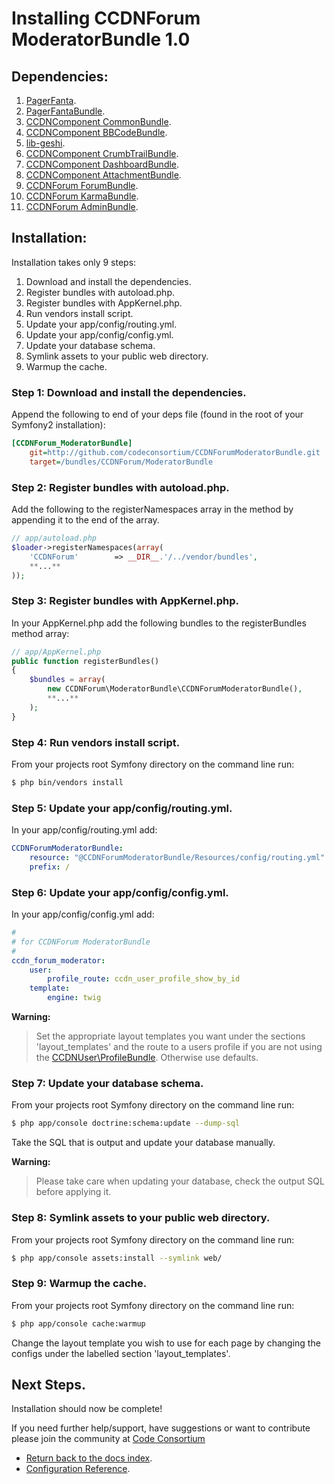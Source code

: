 Installing CCDNForum ModeratorBundle 1.0
========================================


## Dependencies:

1. [PagerFanta](http://github.com/whiteoctober/Pagerfanta).
2. [PagerFantaBundle](http://github.com/whiteoctober/WhiteOctoberPagerfantaBundle).
3. [CCDNComponent CommonBundle](http://github.com/codeconsortium/CommonBundle).
4. [CCDNComponent BBCodeBundle](http://github.com/codeconsortium/BBCodeBundle).
5. [lib-geshi](http://github.com/codeconsortium/lib-geshi).
6. [CCDNComponent CrumbTrailBundle](http://github.com/codeconsortium/CrumbTrailBundle).
7. [CCDNComponent DashboardBundle](http://github.com/codeconsortium/DashboardBundle).
8. [CCDNComponent AttachmentBundle](http://github.com/codeconsortium/AttachmentBundle).
9. [CCDNForum ForumBundle](http://github.com/codeconsortium/CCDNForumForumBundle).
10. [CCDNForum KarmaBundle](http://github.com/codeconsortium/CCDNForumKarmaBundle).
11. [CCDNForum AdminBundle](http://github.com/codeconsortium/CCDNForumModeratorBundle).

## Installation:

Installation takes only 9 steps:

1. Download and install the dependencies.
2. Register bundles with autoload.php.
3. Register bundles with AppKernel.php.  
4. Run vendors install script.
5. Update your app/config/routing.yml. 
6. Update your app/config/config.yml. 
7. Update your database schema.
8. Symlink assets to your public web directory.
9. Warmup the cache.


### Step 1: Download and install the dependencies.

Append the following to end of your deps file (found in the root of your Symfony2 installation):

``` ini
[CCDNForum_ModeratorBundle]
    git=http://github.com/codeconsortium/CCDNForumModeratorBundle.git
    target=/bundles/CCDNForum/ModeratorBundle

```

### Step 2: Register bundles with autoload.php.

Add the following to the registerNamespaces array in the method by appending it to the end of the array.

``` php
// app/autoload.php
$loader->registerNamespaces(array(
    'CCDNForum'        => __DIR__.'/../vendor/bundles',	
	**...**
));
```

### Step 3: Register bundles with AppKernel.php.

In your AppKernel.php add the following bundles to the registerBundles method array:  

``` php
// app/AppKernel.php
public function registerBundles()
{
    $bundles = array(
		new CCDNForum\ModeratorBundle\CCDNForumModeratorBundle(),
		**...**
	);
}
```

### Step 4: Run vendors install script.

From your projects root Symfony directory on the command line run:

``` bash
$ php bin/vendors install
```

### Step 5: Update your app/config/routing.yml.

In your app/config/routing.yml add:  

``` yml
CCDNForumModeratorBundle:
    resource: "@CCDNForumModeratorBundle/Resources/config/routing.yml"
    prefix: /

```
	
### Step 6: Update your app/config/config.yml.

In your app/config/config.yml add:    

``` yml
#
# for CCDNForum ModeratorBundle
#
ccdn_forum_moderator:
    user:
        profile_route: ccdn_user_profile_show_by_id
    template:
        engine: twig

```

**Warning:**

>Set the appropriate layout templates you want under the sections 'layout_templates' and the 
route to a users profile if you are not using the [CCDNUser\ProfileBundle](http://github.com/codeconsortium/CCDNUserProfileBundle). Otherwise use defaults.

### Step 7: Update your database schema.

From your projects root Symfony directory on the command line run:

``` bash
$ php app/console doctrine:schema:update --dump-sql
```

Take the SQL that is output and update your database manually.

**Warning:**

> Please take care when updating your database, check the output SQL before applying it.

### Step 8: Symlink assets to your public web directory.

From your projects root Symfony directory on the command line run:

``` bash
$ php app/console assets:install --symlink web/
```

### Step 9: Warmup the cache.

From your projects root Symfony directory on the command line run:

``` bash
$ php app/console cache:warmup
```

Change the layout template you wish to use for each page by changing the configs under the labelled section 'layout_templates'.

## Next Steps.

Installation should now be complete!

If you need further help/support, have suggestions or want to contribute please join the community at [Code Consortium](http://www.codeconsortium.com)

- [Return back to the docs index](index.md).
- [Configuration Reference](configuration_reference.md).
